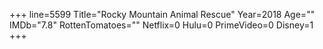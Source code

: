 +++
line=5599
Title="Rocky Mountain Animal Rescue"
Year=2018
Age=""
IMDb="7.8"
RottenTomatoes=""
Netflix=0
Hulu=0
PrimeVideo=0
Disney=1
+++

